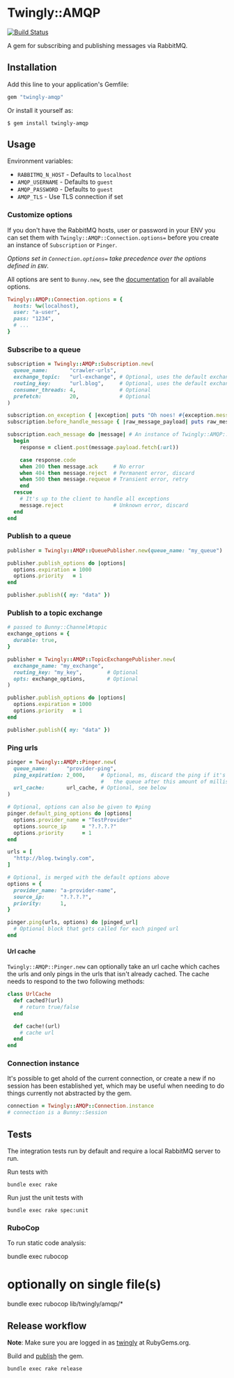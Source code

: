 # Twingly::AMQP

[![Build Status](https://travis-ci.org/twingly/twingly-amqp.svg?branch=master)](https://travis-ci.org/twingly/twingly-amqp)


A gem for subscribing and publishing messages via RabbitMQ.

## Installation

Add this line to your application's Gemfile:

```ruby
gem "twingly-amqp"
```

Or install it yourself as:

    $ gem install twingly-amqp

## Usage

Environment variables:

* `RABBITMQ_N_HOST` - Defaults to `localhost`
* `AMQP_USERNAME` - Defaults to `guest`
* `AMQP_PASSWORD` - Defaults to `guest`
* `AMQP_TLS` - Use TLS connection if set

### Customize options

If you don't have the RabbitMQ hosts, user or password in your ENV you can set them with `Twingly::AMQP::Connection.options=` before you create an instance of `Subscription` or `Pinger`.

*Options set in `Connection.options=` take precedence over the options defined in `ENV`.*

All options are sent to `Bunny.new`, see the [documentation][ruby-bunny] for all available options.

```ruby
Twingly::AMQP::Connection.options = {
  hosts: %w(localhost),
  user: "a-user",
  pass: "1234",
  # ...
}
```

[ruby-bunny]: http://rubybunny.info/articles/connecting.html

### Subscribe to a queue

```ruby
subscription = Twingly::AMQP::Subscription.new(
  queue_name:       "crawler-urls",
  exchange_topic:   "url-exchange", # Optional, uses the default exchange if omitted
  routing_key:      "url.blog",     # Optional, uses the default exchange if omitted
  consumer_threads: 4,              # Optional
  prefetch:         20,             # Optional
)

subscription.on_exception { |exception| puts "Oh noes! #{exception.message}" }
subscription.before_handle_message { |raw_message_payload| puts raw_message }

subscription.each_message do |message| # An instance of Twingly::AMQP::Message
  begin
    response = client.post(message.payload.fetch(:url))

    case response.code
    when 200 then message.ack     # No error
    when 404 then message.reject  # Permanent error, discard
    when 500 then message.requeue # Transient error, retry
    end
  rescue
    # It's up to the client to handle all exceptions
    message.reject                # Unknown error, discard
  end
end
```

### Publish to a queue

```ruby
publisher = Twingly::AMQP::QueuePublisher.new(queue_name: "my_queue")

publisher.publish_options do |options|
  options.expiration = 1000
  options.priority   = 1
end

publisher.publish({ my: "data" })
```

### Publish to a topic exchange

```ruby
# passed to Bunny::Channel#topic
exchange_options = {
  durable: true,
}

publisher = Twingly::AMQP::TopicExchangePublisher.new(
  exchange_name: "my_exchange",
  routing_key: "my_key",        # Optional
  opts: exchange_options,       # Optional
)

publisher.publish_options do |options|
  options.expiration = 1000
  options.priority   = 1
end

publisher.publish({ my: "data" })
```

### Ping urls

```ruby
pinger = Twingly::AMQP::Pinger.new(
  queue_name:      "provider-ping",
  ping_expiration: 2_000,     # Optional, ms, discard the ping if it's still on
                              #   the queue after this amount of milliseconds
  url_cache:       url_cache, # Optional, see below
)

# Optional, options can also be given to #ping
pinger.default_ping_options do |options|
  options.provider_name = "TestProvider"
  options.source_ip     = "?.?.?.?"
  options.priority      = 1
end

urls = [
  "http://blog.twingly.com",
]

# Optional, is merged with the default options above
options = {
  provider_name: "a-provider-name",
  source_ip:     "?.?.?.?",
  priority:      1,
}

pinger.ping(urls, options) do |pinged_url|
  # Optional block that gets called for each pinged url
end
```

#### Url cache

`Twingly::AMQP::Pinger.new` can optionally take an url cache which caches the urls and only pings in the urls that isn't already cached. The cache needs to respond to the two following methods:

```ruby
class UrlCache
  def cached?(url)
    # return true/false
  end

  def cache!(url)
    # cache url
  end
end
```

### Connection instance

It's possible to get ahold of the current connection, or create a new if no session has been established yet, which may be useful when needing to do things currently not abstracted by the gem.

```ruby
connection = Twingly::AMQP::Connection.instance
# connection is a Bunny::Session
```

## Tests

The integration tests run by default and require a local RabbitMQ server to run.

Run tests with

```shell
bundle exec rake
```

Run just the unit tests with

```shell
bundle exec rake spec:unit
```

### RuboCop

To run static code analysis:

  bundle exec rubocop

  # optionally on single file(s)
  bundle exec rubocop lib/twingly/amqp/*

## Release workflow

**Note**: Make sure you are logged in as [twingly][twingly-rubygems] at RubyGems.org.

Build and [publish](http://guides.rubygems.org/publishing/) the gem.

    bundle exec rake release

[twingly-rubygems]: https://rubygems.org/profiles/twingly
